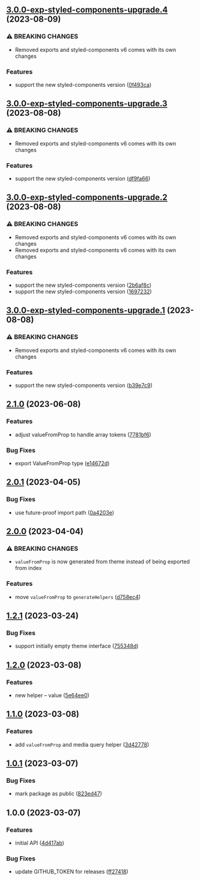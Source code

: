 ## [3.0.0-exp-styled-components-upgrade.4](https://github.com/lokalise/styled/compare/v3.0.0-exp-styled-components-upgrade.3...v3.0.0-exp-styled-components-upgrade.4) (2023-08-09)


### ⚠ BREAKING CHANGES

* Removed exports and styled-components v6 comes with its own changes

### Features

* support the new styled-components version ([0f493ca](https://github.com/lokalise/styled/commit/0f493cacb73e533a57d392014934a86159e7f8f6))

## [3.0.0-exp-styled-components-upgrade.3](https://github.com/lokalise/styled/compare/v3.0.0-exp-styled-components-upgrade.2...v3.0.0-exp-styled-components-upgrade.3) (2023-08-08)


### ⚠ BREAKING CHANGES

* Removed exports and styled-components v6 comes with its own changes

### Features

* support the new styled-components version ([df9fa66](https://github.com/lokalise/styled/commit/df9fa669d06fc4bdfa07dc565bb51ef88f55a09f))

## [3.0.0-exp-styled-components-upgrade.2](https://github.com/lokalise/styled/compare/v3.0.0-exp-styled-components-upgrade.1...v3.0.0-exp-styled-components-upgrade.2) (2023-08-08)


### ⚠ BREAKING CHANGES

* Removed exports and styled-components v6 comes with its own changes
* Removed exports and styled-components v6 comes with its own changes

### Features

* support the new styled-components version ([2b6af8c](https://github.com/lokalise/styled/commit/2b6af8cfc12fe9d90bf94a7eee3dafb3a68b61c7))
* support the new styled-components version ([1697232](https://github.com/lokalise/styled/commit/1697232cdeaded579e6c0236cf410cab9ba91b0c))

## [3.0.0-exp-styled-components-upgrade.1](https://github.com/lokalise/styled/compare/v2.1.0...v3.0.0-exp-styled-components-upgrade.1) (2023-08-08)


### ⚠ BREAKING CHANGES

* Removed exports and styled-components v6 comes with its own changes

### Features

* support the new styled-components version ([b39e7c9](https://github.com/lokalise/styled/commit/b39e7c95ce5c991b5a60287ae8c5efded00c634a))

## [2.1.0](https://github.com/lokalise/styled/compare/v2.0.1...v2.1.0) (2023-06-08)

### Features

- adjust valueFromProp to handle array tokens ([7781bf6](https://github.com/lokalise/styled/commit/7781bf6fbe4f94cb74cdf802d13e5d4df283ab64))

### Bug Fixes

- export ValueFromProp type ([e14672d](https://github.com/lokalise/styled/commit/e14672d27325995223b06206143577d0859eee4c))

## [2.0.1](https://github.com/lokalise/styled/compare/v2.0.0...v2.0.1) (2023-04-05)

### Bug Fixes

- use future-proof import path ([0a4203e](https://github.com/lokalise/styled/commit/0a4203e281fa8b159100f114521a6ad3c6d8cc10))

## [2.0.0](https://github.com/lokalise/styled/compare/v1.2.1...v2.0.0) (2023-04-04)

### ⚠ BREAKING CHANGES

- `valueFromProp` is now generated from theme instead of being exported from index

### Features

- move `valueFromProp` to `generateHelpers` ([d758ec4](https://github.com/lokalise/styled/commit/d758ec49458760c182b2f588a284a3369090937e))

## [1.2.1](https://github.com/lokalise/styled/compare/v1.2.0...v1.2.1) (2023-03-24)

### Bug Fixes

- support initially empty theme interface ([755348d](https://github.com/lokalise/styled/commit/755348da6a1c6e1fb586d2b099df6ae8471c7c08))

## [1.2.0](https://github.com/lokalise/styled/compare/v1.1.0...v1.2.0) (2023-03-08)

### Features

- new helper – value ([5e64ee0](https://github.com/lokalise/styled/commit/5e64ee02c19509962848cce8f07c414f65691187))

## [1.1.0](https://github.com/lokalise/styled/compare/v1.0.1...v1.1.0) (2023-03-08)

### Features

- add `valueFromProp` and media query helper ([3d42778](https://github.com/lokalise/styled/commit/3d42778695ca38e06e7bbb04d5ccd8a1d73d7eb0))

## [1.0.1](https://github.com/lokalise/styled/compare/v1.0.0...v1.0.1) (2023-03-07)

### Bug Fixes

- mark package as public ([823ed47](https://github.com/lokalise/styled/commit/823ed47b847711f1fb7c6d1811cff176a010d96a))

## 1.0.0 (2023-03-07)

### Features

- initial API ([4d417ab](https://github.com/lokalise/styled/commit/4d417ab7b419c50a882004b4f8b2067abcdf54e1))

### Bug Fixes

- update GITHUB_TOKEN for releases ([ff27418](https://github.com/lokalise/styled/commit/ff27418914173a945ab49613ae3b8b3d35261180))
